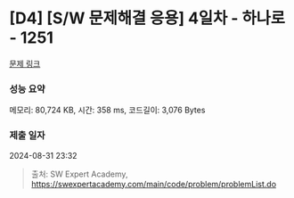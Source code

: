 # [D4] [S/W 문제해결 응용] 4일차 - 하나로 - 1251 

[문제 링크](https://swexpertacademy.com/main/code/problem/problemDetail.do?contestProbId=AV15StKqAQkCFAYD) 

### 성능 요약

메모리: 80,724 KB, 시간: 358 ms, 코드길이: 3,076 Bytes

### 제출 일자

2024-08-31 23:32



> 출처: SW Expert Academy, https://swexpertacademy.com/main/code/problem/problemList.do